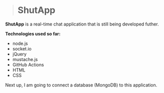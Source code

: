 ># ShutApp

**ShutApp** is a real-time chat application that is still being developed futher.

**Technologies used so far:**
- node.js
- socket.io
- jQuery
- mustache.js
- GitHub Actions
- HTML
- CSS

Next up, I am going to connect a database (MongoDB) to this application.
